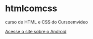 # htmlcomcss
 curso de HTML e CSS do Cursoemvideo

<a href="https://kennedylimank.github.io/htmlcomcss/desafios/desafio03 - D02 com Guanabara/index.html" target="_blank">Acesse o site sobre o Android</a>
